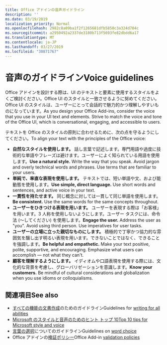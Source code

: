 ```yaml
---
title: Office アドインの音声ガイドライン
description: ''
ms.date: 03/19/2019
localization_priority: Normal
ms.openlocfilehash: 2982c8a09ba1f2f1265681dfb5850c3a324d704c
ms.sourcegitcommit: a2950492a2337de3180b713f5693fe82dbdd6a17
ms.translationtype: MT
ms.contentlocale: ja-JP
ms.lasthandoff: 03/27/2019
ms.locfileid: "30871767"
---
```

# <a name="voice-guidelines"></a><span data-ttu-id="1349a-102">音声のガイドライン</span><span class="sxs-lookup"><span data-stu-id="1349a-102">Voice guidelines</span></span>

<span data-ttu-id="1349a-p101">Office アドインを設計する際は、UI のテキストと要素に使用するスタイルをよくご検討ください。Office UI のスタイルと一致させるように努めてください。Office UI のスタイルは、ユーザーにとって会話的で魅力的かつ理解しやすいものになっています。</span><span class="sxs-lookup"><span data-stu-id="1349a-p101">As you design your Office Add-ins, consider the voice that you use in your UI text and elements. Strive to match the voice and tone of the Office UI, which is conversational, engaging, and accessible to users.</span></span> 

<span data-ttu-id="1349a-105">テキストを Office のスタイルの原則に合わせるために、次の点を守るようにしてください。</span><span class="sxs-lookup"><span data-stu-id="1349a-105">To align your text with the principles of the Office voice:</span></span>

- <span data-ttu-id="1349a-p102">**自然なスタイルを使用します。** 話し言葉で記述します。専門用語や過度に技術的な単語やフレーズは避けます。ユーザーによく知られている用語を使用します。</span><span class="sxs-lookup"><span data-stu-id="1349a-p102">**Use a natural style.** Write the way that you speak. Avoid jargon and overly technical words and phrases. Use terms that are familiar to your users.</span></span>
- <span data-ttu-id="1349a-p103">**単純で、率直な表現を使用します。** テキストでは、短い単語や文、および能動態を使用します。</span><span class="sxs-lookup"><span data-stu-id="1349a-p103">**Use simple, direct language.** Use short words and sentences, and active voice in your text.</span></span>
- <span data-ttu-id="1349a-p104">**一貫性を持たせます。** 同じ概念に対しては一貫して同じ単語を使用します。</span><span class="sxs-lookup"><span data-stu-id="1349a-p104">**Be consistent.** Use the same words for the same concepts throughout.</span></span>
- <span data-ttu-id="1349a-p105">**ユーザーをひきつける表現を用います。** ユーザーを表現する際は「お客様」を用います。3 人称を使用しないようにします。ユーザー タスクには、命令法 (～してください) を使用します。</span><span class="sxs-lookup"><span data-stu-id="1349a-p105">**Engage the user.** Address the user as "you". Avoid using third person. Use imperatives for user tasks.</span></span>
- <span data-ttu-id="1349a-p106">**ユーザーの立場に立った親切なものにします。** 積極的で丁寧かつ協力的な雰囲気を醸し出す明るい表現を用います。できないことではなく、できることを強調します。</span><span class="sxs-lookup"><span data-stu-id="1349a-p106">**Be helpful and empathetic.** Make your text positive, polite, supportive, and encouraging. Emphasize what users can accomplish ― not what they can't.</span></span>
- <span data-ttu-id="1349a-p107">**顧客を理解するようにします。** イディオムや口語表現を使用する際には、文化的な背景を考慮し、グローバリゼーションを意識します。</span><span class="sxs-lookup"><span data-stu-id="1349a-p107">**Know your customers.** Be mindful of cultural considerations and globalization when you use idioms or colloquialisms.</span></span>

## <a name="see-also"></a><span data-ttu-id="1349a-123">関連項目</span><span class="sxs-lookup"><span data-stu-id="1349a-123">See also</span></span>

- <span data-ttu-id="1349a-124">[すべての機能の文書作成](/style-guide/accessibility/writing-all-abilities)のためのガイドライン</span><span class="sxs-lookup"><span data-stu-id="1349a-124">Guidelines for [writing for all abilities](/style-guide/accessibility/writing-all-abilities)</span></span>
- [<span data-ttu-id="1349a-125">Microsoft のスタイルと音声のためのヒント トップ 10</span><span class="sxs-lookup"><span data-stu-id="1349a-125">Top 10 tips for Microsoft style and voice</span></span>](/style-guide/top-10-tips-style-voice)
- <span data-ttu-id="1349a-126">[言葉の選択](/style-guide/word-choice/)についてのガイドライン</span><span class="sxs-lookup"><span data-stu-id="1349a-126">Guidelines on [word choice](/style-guide/word-choice/)</span></span>
- <span data-ttu-id="1349a-127">Office アドインの[検証ポリシー](/office/dev/store/validation-policies)</span><span class="sxs-lookup"><span data-stu-id="1349a-127">Office Add-in [validation policies](/office/dev/store/validation-policies)</span></span>
